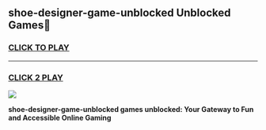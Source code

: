
## shoe-designer-game-unblocked Unblocked Games👋
<h3>
<a href="https://news.freeplayer.one?title=shoe-designer-game-unblocked&ref=16F">CLICK TO PLAY</a></h3>
<hr>

<h3>
<a href="https://news.freeplayer.one?title=shoe-designer-game-unblocked&ref=16F">CLICK 2 PLAY</a>
  
</h3>

<a href="https://news.freeplayer.one?title=shoe-designer-game-unblocked&ref=16F/"><img src="https://clearcache.store/games.png"></a>


**shoe-designer-game-unblocked games unblocked: Your Gateway to Fun and Accessible Online Gaming**
